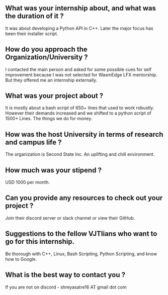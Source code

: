 ## What was your internship about, and what was the duration of it ?

It was about developing a Python API in C++. Later the major focus has been their installer script.

## How do you approach the Organization/University ?

I contacted the main person and asked for some possible cues for self improvement because I was not selected for WasmEdge LFX mentorship. But they offered me an internship externally.

## What was your project about ?

It is mostly about a bash script of 650+ lines that used to work robustly. However their demands increased and we shifted to a python script of 1500+ Lines. The things we do for money.

## How was the host University in terms of research and campus life ?

The organization is Second State Inc. An uplifting and chill environment.

## How much was your stipend ?

USD 1000 per month.

## Can you provide any resources to check out your project ?

Join their discord server or slack channel or view their GitHub.

## Suggestions to the fellow VJTIians who want to go for this internship.

Be thorough with C++, Linux, Bash Scripting, Python Scripting, and know how to Google.

## What is the best way to contact you ?

If you are not on discord - shreyasatre16 AT gmail dot com